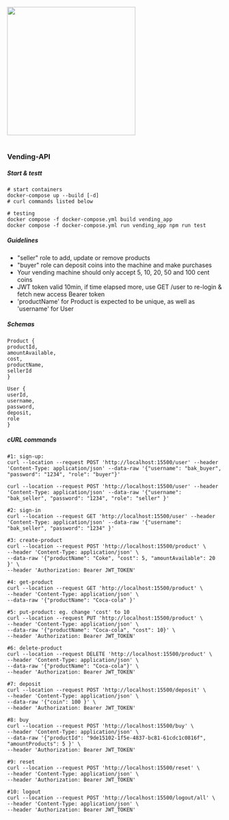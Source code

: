 <img src="https://i.ibb.co/16y7W7W/vending.jpg" width="300"><br/><br/>

### Vending-API

##### Start & testt

```
# start containers
docker-compose up --build [-d]
# curl commands listed below

# testing
docker compose -f docker-compose.yml build vending_app
docker compose -f docker-compose.yml run vending_app npm run test
```

##### Guidelines

- "seller" role to add, update or remove products
- "buyer" role can deposit coins into the machine and make purchases
- Your vending machine should only accept 5, 10, 20, 50 and 100 cent coins
- JWT token valid 10min, if time elapsed more, use GET /user to re-login & fetch new access Bearer token
- 'productName' for Product is expected to be unique, as well as 'username' for User

##### Schemas

```
Product {
productId,
amountAvailable,
cost,
productName,
sellerId
}

User {
userId,
username,
password,
deposit,
role
}
```

##### cURL commands

```
#1: sign-up:
curl --location --request POST 'http://localhost:15500/user' --header 'Content-Type: application/json' --data-raw '{"username": "bak_buyer", "password": "1234", "role": "buyer"}'

curl --location --request POST 'http://localhost:15500/user' --header 'Content-Type: application/json' --data-raw '{"username": "bak_seller", "password": "1234", "role": "seller" }'

#2: sign-in
curl --location --request GET 'http://localhost:15500/user' --header 'Content-Type: application/json' --data-raw '{"username": "bak_seller", "password": "1234" }'

#3: create-product
curl --location --request POST 'http://localhost:15500/product' \
--header 'Content-Type: application/json' \
--data-raw '{"productName": "Coke", "cost": 5, "amountAvailable": 20 }' \
--header 'Authorization: Bearer JWT_TOKEN'

#4: get-product
curl --location --request GET 'http://localhost:15500/product' \
--header 'Content-Type: application/json' \
--data-raw '{"productName": "Coca-cola" }'

#5: put-product: eg. change 'cost' to 10
curl --location --request PUT 'http://localhost:15500/product' \
--header 'Content-Type: application/json' \
--data-raw '{"productName": "Coca-cola", "cost": 10}' \
--header 'Authorization: Bearer JWT_TOKEN'

#6: delete-product
curl --location --request DELETE 'http://localhost:15500/product' \
--header 'Content-Type: application/json' \
--data-raw '{"productName": "Coca-cola"}' \
--header 'Authorization: Bearer JWT_TOKEN'

#7: deposit
curl --location --request POST 'http://localhost:15500/deposit' \
--header 'Content-Type: application/json' \
--data-raw '{"coin": 100 }' \
--header 'Authorization: Bearer JWT_TOKEN'

#8: buy
curl --location --request POST 'http://localhost:15500/buy' \
--header 'Content-Type: application/json' \
--data-raw '{"productId": "9de15102-1f5e-4837-bc81-61cdc1c0816f", "amountProducts": 5 }' \
--header 'Authorization: Bearer JWT_TOKEN'

#9: reset
curl --location --request POST 'http://localhost:15500/reset' \
--header 'Content-Type: application/json' \
--header 'Authorization: Bearer JWT_TOKEN'

#10: logout
curl --location --request POST 'http://localhost:15500/logout/all' \
--header 'Content-Type: application/json' \
--header 'Authorization: Bearer JWT_TOKEN'
```
